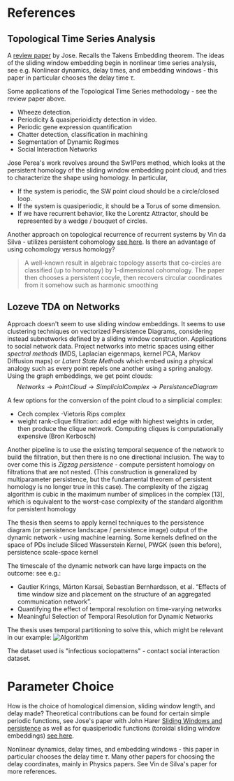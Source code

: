 # References
## Topological Time Series Analysis
A [review paper](https://arxiv.org/pdf/1812.05143.pdf)  by Jose. Recalls the Takens Embedding theorem. The ideas of the sliding window embedding begin in nonlinear time series analysis, see e.g. Nonlinear dynamics, delay times, and embedding windows - this paper in particular chooses the delay time $\tau.$

Some applications of the Topological Time Series methodology - see the review paper above.

- Wheeze detection.
- Periodicity & quasiperioidicty detection in video.
- Periodic gene expression quantification
- Chatter detection, classification in machining
- Segmentation of Dynamic Regimes
- Social Interaction Networks

Jose Perea's work revolves around the Sw1Pers method, which looks at the persistent homology of the sliding window embedding point cloud, and tries to characterize the shape using homology. In particular,

- If the system is periodic, the SW point cloud should be a circle/closed loop.
- If the system is quasiperiodic, it should be a Torus of some dimension.
- If we have recurrent behavior, like the Lorentz Attractor, should be represented by a wedge / bouquet of circles.

Another approach on topological recurrence of recurrent systems by Vin da Silva - utilizes persistent cohomology [see here](https://pdfs.semanticscholar.org/a1ae/796d306abe2e55beba70ee0516bffbe1e23e.pdf). Is there an advantage of using cohomology versus homology? 
> A well-known result in algebraic topology asserts that co-circles are classified (up to homotopy)  by 1-dimensional cohomology.
The paper then chooses a persistent cocyle, then recovers circular coordinates from it somehow such as harmonic smoothing




## Lozeve TDA on Networks
Approach doesn't seem to use sliding window embeddings. It seems to use clustering techniques on vectorized Persistence Diagrams, considering instead subnetworks defined by a sliding window construction. Applications to social network data. Project networks into metric spaces using either *spectral methods* (MDS, Laplacian eigenmaps, kernel PCA, Markov Diffusion maps) or *Latent State Methods* which embed using a physical analogy such as every point repels one another using a spring analogy. Using the graph embeddings, we get point clouds:
$$ Networks \rightarrow Point Cloud \rightarrow Simplicial Complex \rightarrow Persistence Diagram$$

A few options for the conversion of the point cloud to a simplicial complex:

- Cech complex
-Vietoris Rips complex
- weight rank-clique filtration: add edge with highest weights in order, then produce the clique network. Computing cliques is computationally expensive (Bron Kerbosch)

Another pipeline is to use the existing temporal sequence of the network to build the filtration, but then there is no one directional inclusion. The way to over come this is *Zigzag persistence* - compute persistent homology on filtrations that are not nested. (This construction is generalized by multiparameter persistence, but the fundamental theorem of persistent homology is no longer true in this case). The complexity of the zigzag algorithm is cubic in the maximum number of simplices in the complex [13], which is equivalent to the worst-case complexity of the standard algorithm for persistent homology

The thesis then seems to apply kernel techniques to the persistence diagram (or persistence landscape / persistence image) output of the dynamic network - using machine learning. Some kernels defined on the space of PDs include Sliced Wasserstein Kernel, PWGK (seen this before), persistence scale-space kernel

The timescale of the dynamic network can have large impacts on the outcome: see e.g.:

- Gautier Krings, Márton Karsai, Sebastian Bernhardsson, et al. “Effects of time window size and placement on the structure of an aggregated communication network”.
- Quantifying the effect of temporal resolution on time-varying networks
- Meaningful Selection of Temporal Resolution for Dynamic Networks

The thesis uses temporal partitioning to solve this, which might be relevant in our example: ![Algorithm](/Users/sianamuljadi/projects/Research/dynamic_networks/References/temporalpartitioning.png)

The dataset used is "infectious sociopatterns" - contact social interaction dataset.

# Parameter Choice
How is the choice of homological dimension, sliding window length, and delay made? Theoretical contributions can be found for certain simple periodic functions, see Jose's paper with John Harer [Sliding Windows and persistence](https://arxiv.org/abs/1307.6188) as well as for quasiperiodic functions (toroidal sliding window embeddings) [see here](http://www.mirlab.org/conference_papers/international_conference/ICASSP%202016/pdfs/0006435.pdf). 

Nonlinear dynamics, delay times, and embedding windows - this paper in particular chooses the delay time $\tau.$ Many other papers for choosing the delay coordinates, mainly in Physics papers. See Vin de Silva's paper for more references.





